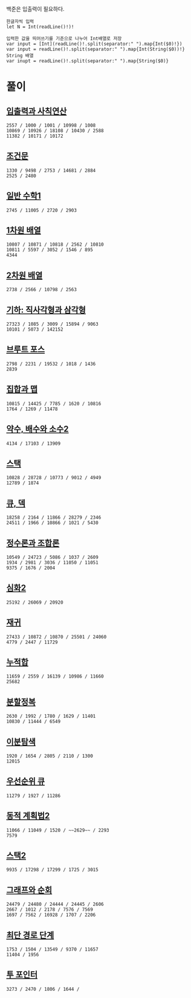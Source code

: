 백준은 입출력이 필요하다.   
```
한글자씩 입력
let N = Int(readLine()!)!

입력한 값을 띄어쓰기를 기준으로 나누어 Int배열로 저장
var input = [Int](readLine()!.split(separator:" ").map{Int($0)!})
var input = readLine()!.split(separator:" ").map{Int(String($0))!}
String 배열
var inupt = readLine()!.split(separator:" ").map{String($0)}
```

# 풀이
## [입출력과 사칙연산](https://github.com/ww5702/Swift_Coding_Test/blob/main/BAEKJOON/%EC%9E%85%EC%B6%9C%EB%A0%A5%EA%B3%BC%20%EC%82%AC%EC%B9%99%EC%97%B0%EC%82%B0/README.md)   
```
2557 / 1000 / 1001 / 10998 / 1008
10869 / 10926 / 18108 / 10430 / 2588
11382 / 10171 / 10172
```
## [조건문](https://github.com/ww5702/Swift_Coding_Test/blob/main/BAEKJOON/%EC%A1%B0%EA%B1%B4%EB%AC%B8/README.md)   
```
1330 / 9498 / 2753 / 14681 / 2884
2525 / 2480
```
## [일반 수학1](https://github.com/ww5702/Swift_Coding_Test/tree/main/BAEKJOON/%EC%9D%BC%EB%B0%98%20%EC%88%98%ED%95%991)   
```
2745 / 11005 / 2720 / 2903
```
## [1차원 배열](https://github.com/ww5702/Swift_Coding_Test/blob/main/BAEKJOON/1%EC%B0%A8%EC%9B%90%20%EB%B0%B0%EC%97%B4/README.md)   
```
10807 / 10871 / 10818 / 2562 / 10810
10811 / 5597 / 3052 / 1546 / 895
4344
```
## [2차원 배열](https://github.com/ww5702/Swift_Coding_Test/tree/main/BAEKJOON/2%EC%B0%A8%EC%9B%90%20%EB%B0%B0%EC%97%B4)
```
2738 / 2566 / 10798 / 2563
```
## [기하: 직사각형과 삼각형](https://github.com/ww5702/Swift_Coding_Test/tree/main/BAEKJOON/%EA%B8%B0%ED%95%98:%20%EC%A7%81%EC%82%AC%EA%B0%81%ED%98%95%EA%B3%BC%20%EC%82%BC%EA%B0%81%ED%98%95)   
```
27323 / 1085 / 3009 / 15894 / 9063
10101 / 5073 / 142152
```
## [브루트 포스](https://github.com/ww5702/Swift_Coding_Test/blob/main/BAEKJOON/%EB%B8%8C%EB%A3%A8%ED%8A%B8%20%ED%8F%AC%EC%8A%A4/README.md)   
```
2798 / 2231 / 19532 / 1018 / 1436
2839
```
## [집합과 맵](https://github.com/ww5702/Swift_Coding_Test/tree/main/BAEKJOON/%EC%A7%91%ED%95%A9%EA%B3%BC%20%EB%A7%B5)
```
10815 / 14425 / 7785 / 1620 / 10816
1764 / 1269 / 11478
```
## [약수, 배수와 소수2](https://github.com/ww5702/Swift_Coding_Test/tree/main/BAEKJOON/%EC%95%BD%EC%88%98%2C%20%EB%B0%B0%EC%88%98%EC%99%80%20%EC%86%8C%EC%88%982)
```
4134 / 17103 / 13909
```
## [스택](https://github.com/ww5702/Swift_Coding_Test/blob/main/BAEKJOON/%EC%8A%A4%ED%83%9D/README.md)   
```
10828 / 28728 / 10773 / 9012 / 4949
12789 / 1874
```
## [큐, 덱](https://github.com/ww5702/Swift_Coding_Test/blob/main/BAEKJOON/%ED%81%90,%20%EB%8D%B1/README.md)   
```
18258 / 2164 / 11866 / 28279 / 2346
24511 / 1966 / 10866 / 1021 / 5430
```
## [정수론과 조합론](https://github.com/ww5702/Swift_Coding_Test/blob/main/BAEKJOON/%EC%A0%95%EC%88%98%EB%A1%A0%20%EB%B0%8F%20%EC%A1%B0%ED%95%A9%EB%A1%A0/README.md)   
```
10549 / 24723 / 5086 / 1037 / 2609
1934 / 2981 / 3036 / 11050 / 11051
9375 / 1676 / 2004
```
## [심화2](https://github.com/ww5702/Swift_Coding_Test/tree/main/BAEKJOON/%EC%8B%AC%ED%99%942)   
```
25192 / 26069 / 20920
```
## [재귀](https://github.com/ww5702/Swift_Coding_Test/blob/main/BAEKJOON/%EC%9E%AC%EA%B7%80/README.md)   
```
27433 / 10872 / 10870 / 25501 / 24060
4779 / 2447 / 11729
```
## [누적합](https://github.com/ww5702/Swift_Coding_Test/blob/main/BAEKJOON/%EB%88%84%EC%A0%81%20%ED%95%A9/README.md)
```
11659 / 2559 / 16139 / 10986 / 11660
25682
```
## [분할정복](https://github.com/ww5702/Swift_Coding_Test/tree/main/BAEKJOON/%EB%B6%84%ED%95%A0%EC%A0%95%EB%B3%B5)   
```
2630 / 1992 / 1780 / 1629 / 11401
10830 / 11444 / 6549   
```
## [이분탐색](https://github.com/ww5702/Swift_Coding_Test/tree/main/BAEKJOON/%EC%9D%B4%EB%B6%84%20%ED%83%90%EC%83%89)
```
1920 / 1654 / 2805 / 2110 / 1300
12015
```
## [우선순위 큐](https://github.com/ww5702/Swift_Coding_Test/tree/main/BAEKJOON/%EC%9A%B0%EC%84%A0%EC%88%9C%EC%9C%84%20%ED%81%90)   
```
11279 / 1927 / 11286  
```
## [동적 계획법2](https://github.com/ww5702/Swift_Coding_Test/blob/main/BAEKJOON/%EB%8F%99%EC%A0%81%20%EA%B3%84%ED%9A%8D%EB%B2%952/README.md)   
```
11066 / 11049 / 1520 / ~~2629~~ / 2293
7579
```
## [스택2](https://github.com/ww5702/Swift_Coding_Test/tree/main/BAEKJOON/%EC%8A%A4%ED%83%9D2)   
```
9935 / 17298 / 17299 / 1725 / 3015 
```
## [그래프와 순회](https://github.com/ww5702/Swift_Coding_Test/tree/main/BAEKJOON/%EA%B7%B8%EB%9E%98%ED%94%84%EC%99%80%20%EC%88%9C%ED%9A%8C)   
```
24479 / 24480 / 24444 / 24445 / 2606
2667 / 1012 / 2178 / 7576 / 7569
1697 / 7562 / 16928 / 1707 / 2206
```
## [최단 경로 단계](https://github.com/ww5702/Swift_Coding_Test/tree/main/BAEKJOON/%EC%B5%9C%EB%8B%A8%20%EA%B2%BD%EB%A1%9C%20%EB%8B%A8%EA%B3%84)   
```
1753 / 1504 / 13549 / 9370 / 11657
11404 / 1956
```
## [투 포인터](https://github.com/ww5702/Swift_Coding_Test/tree/main/BAEKJOON/%ED%88%AC%20%ED%8F%AC%EC%9D%B8%ED%84%B0)   
```
3273 / 2470 / 1806 / 1644 / 
```
